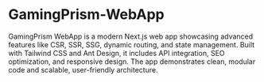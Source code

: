 # GamingPrism-WebApp
GamingPrism WebApp is a modern Next.js web app showcasing advanced features like CSR, SSR, SSG, dynamic routing, and state management. Built with Tailwind CSS and Ant Design, it includes API integration, SEO optimization, and responsive design. The app demonstrates clean, modular code and scalable, user-friendly architecture.
